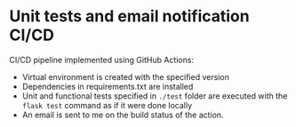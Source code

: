 # Unit tests and email notification CI/CD

CI/CD pipeline implemented using GitHub Actions:

* Virtual environment is created with the specified version
* Dependencies in requirements.txt are installed
* Unit and functional tests specified in <code>./test</code> folder are executed with the <code>flask test</code> command as if it were done locally
* An email is sent to me on the build status of the action.
